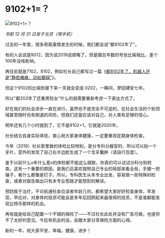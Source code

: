 # 9102+1=？

![9102+1=？](https://lishuhang.me/img/2019/12/year-2020.jpg)

*书航 12 月 31 日发于北京（用手机）*

过去的一年里，很多奇葩事情发生的时候，我们都会说"都9102年了"。

有的人会说是9012，因为说2019说顺嘴了。但是跟总年数的夸张比喻相比，差个100年没啥影响。

再往前就是7102，8102，例如社长自己都写过一篇《[都8102年了，机器人还是“静若瘫痪，动如癫痫”](https://www.huxiu.com/article/258924.html)》。

但这个9102的比喻到接下来一天就会变成 0202，一瞬间，梦回建安七年。

所以"都202年了还重男轻女"什么的就需要重新考虑一下表达方式了。

好在我们的社会进步一直在进行，虽然也不是完全不可逆的，在社会生活的个别领域甚至随时也有倒退的风险，但我们还是应该对自己，对人类有足够的信心。

明年还有几个小时就到了，它不是9102+1，它就是2020年。

社长结合自身实际体验，衷心祝大家身体健康，一定要重视定期身体检查。

今年（2019）社长家里做的体检比较特别，是分专科分器官的，所以可以拍一个牙片，意外的发现了自己右半边脸生成了一个含牙囊肿（请自行百度）。

鉴于以前什么x年什么爱x的体检都不能这么细致，你真的可以试试分科分别检查。这有一个重要的原因，是我们总喜欢按照自己专业的局部来看全局，手握一把锤子，看什么都像是钉子。所以，专科医生从本专业出发，容易做一些特殊的检查，或者对报告做出只有本专业思路才能想到的解读。

预防胜于治疗，不论航通社各位读者年龄几何，都希望大家好好检查身体，早发现，早应对，对身体的投资可能会是多年后回顾起来最值得的投资，不是谁都能发现比特币那样的机会。

再有就是给自己配置一个不错的保险了——不过社长此处并没有广告可做，也提供不了太好的意见。今后有机会的话，会跟大家分享保险方面的心得。

新的一年，祝大家平安，幸福，健康，进步！